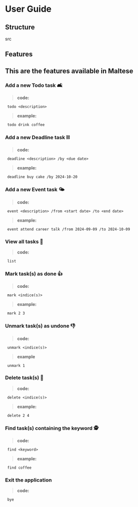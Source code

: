 # User Guide

## Structure
src

## Features 
## This are the features available in Maltese
### Add a new Todo task 🛋️
> **code:**
   ```
    todo <description>
   ```
> **example:**
   ```
    todo drink coffee
   ```
### Add a new Deadline task ⛓️
> **code:**
   ```
    deadline <description> /by <due date>
   ```
> **example:**
   ```
    deadline buy cake /by 2024-10-20
   ```
### Add a new Event task 🌤️
> **code:**
   ```
    event <description> /from <start date> /to <end date>
   ```
> **example:**
   ```
    event attend career talk /from 2024-09-09 /to 2024-10-09
   ```
### View all tasks 👀
> **code:**
   ```
    list
   ```
### Mark task(s) as done 👍
> **code:**
   ```
    mark <indice(s)>
   ```
> **example:**
   ```
    mark 2 3
   ```
### Unmark task(s) as undone 👎
> **code:**
   ```
    unmark <indice(s)>
   ```
> **example**
   ```
    unmark 1
   ```
### Delete task(s) 👋
> **code:**
   ```
    delete <indice(s)>
   ```
> **example:**
   ```
    delete 2 4
   ```
### Find task(s) containing the keyword 🕵️
> **code:**
   ```
    find <keyword>
   ```
> **example:**
   ```
    find coffee
   ```
### Exit the application
> **code:**
   ```
    bye
   ```